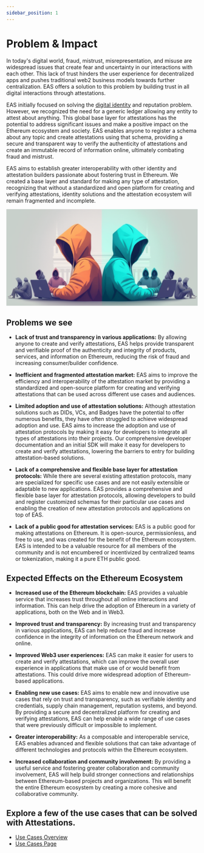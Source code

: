 ```yaml
---
sidebar_position: 1
---
```


# Problem & Impact
In today's digital world, fraud, mistrust, misrepresentation, and misuse are widespread issues that create fear and uncertainty in our interactions with each other. This lack of trust hinders the user experience for decentralized apps and pushes traditional web2 business models towards further centralization. EAS offers a solution to this problem by building trust in all digital interactions through attestations.

EAS initially focused on solving the [digital identity](/docs/Use%20Cases/digital-identity) and reputation problem. However, we recognized the need for a generic ledger allowing any entity to attest about anything. This global base layer for attestations has the potential to address significant issues and make a positive impact on the Ethereum ecosystem and society. EAS enables anyone to register a schema about any topic and create attestations using that schema, providing a secure and transparent way to verify the authenticity of attestations and create an immutable record of information online, ultimately combating fraud and mistrust.

EAS aims to establish greater interoperability with other identity and attestation builders passionate about fostering trust in Ethereum. We created a base layer and standard for making any type of attestation, recognizing that without a standardized and open platform for creating and verifying attestations, identity solutions and the attestation ecosystem will remain fragmented and incomplete.

![Hooded Coder](./img/coders.png)

## Problems we see
- **Lack of trust and transparency in various applications:** By allowing anyone to create and verify attestations, EAS helps provide transparent and verifiable proof of the authenticity and integrity of products, services, and information on Ethereum, reducing the risk of fraud and increasing consumer/builder confidence.

- **Inefficient and fragmented attestation market:** EAS aims to improve the efficiency and interoperability of the attestation market by providing a standardized and open-source platform for creating and verifying attestations that can be used across different use cases and audiences.

- **Limited adoption and use of attestation solutions:** Although attestation solutions such as DIDs, VCs, and Badges have the potential to offer numerous benefits, they have often struggled to achieve widespread adoption and use. EAS aims to increase the adoption and use of attestation protocols by making it easy for developers to integrate all types of attestations into their projects. Our comprehensive developer documentation and an initial SDK will make it easy for developers to create and verify attestations, lowering the barriers to entry for building attestation-based solutions.

- **Lack of a comprehensive and flexible base layer for attestation protocols:** While there are several existing attestation protocols, many are specialized for specific use cases and are not easily extensible or adaptable to new applications. EAS provides a comprehensive and flexible base layer for attestation protocols, allowing developers to build and register customized schemas for their particular use cases and enabling the creation of new attestation protocols and applications on top of EAS.

- **Lack of a public good for attestation services:** EAS is a public good for making attestations on Ethereum. It is open-source, permissionless, and free to use, and was created for the benefit of the Ethereum ecosystem. EAS is intended to be a valuable resource for all members of the community and is not encumbered or incentivized by centralized teams or tokenization, making it a pure ETH public good.


## Expected Effects on the Ethereum Ecosystem

- **Increased use of the Ethereum blockchain:** EAS provides a valuable service that increases trust throughout all online interactions and information. This can help drive the adoption of Ethereum in a variety of applications, both on the Web and in Web3.

- **Improved trust and transparency:** By increasing trust and transparency in various applications, EAS can help reduce fraud and increase confidence in the integrity of information on the Ethereum network and online.

- **Improved Web3 user experiences:** EAS can make it easier for users to create and verify attestations, which can improve the overall user experience in applications that make use of or would benefit from attestations. This could drive more widespread adoption of Ethereum-based applications.

- **Enabling new use cases:** EAS aims to enable new and innovative use cases that rely on trust and transparency, such as verifiable identity and credentials, supply chain management, reputation systems, and beyond. By providing a secure and decentralized platform for creating and verifying attestations, EAS can help enable a wide range of use cases that were previously difficult or impossible to implement.

- **Greater interoperability:** As a composable and interoperable service, EAS enables advanced and flexible solutions that can take advantage of different technologies and protocols within the Ethereum ecosystem.

- **Increased collaboration and community involvement:** By providing a useful service and fostering greater collaboration and community involvement, EAS will help build stronger connections and relationships between Ethereum-based projects and organizations. This will benefit the entire Ethereum ecosystem by creating a more cohesive and collaborative community.


## Explore a few of the use cases that can be solved with Attestations.
- [Use Cases Overview](/docs/learn/use-cases-overview)
- [Use Cases Page](/docs/category/use-cases)

